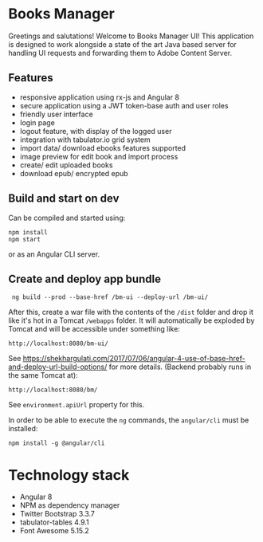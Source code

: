 # Books Manager

Greetings and salutations! Welcome to Books Manager UI! This application is designed to work alongside a state of the art
Java based server for handling UI requests and forwarding them to Adobe Content Server.

## Features

* responsive application using rx-js and Angular 8
* secure application using a JWT token-base auth and user roles
* friendly user interface
* login page
* logout feature, with display of the logged user
* integration with tabulator.io grid system
* import data/ download ebooks features supported
* image preview for edit book and import process
* create/ edit uploaded books
* download epub/ encrypted epub

## Build and start on dev

Can be compiled and started using:

```
npm install
npm start
```

or as an Angular CLI server.

## Create and deploy app bundle

```
 ng build --prod --base-href /bm-ui --deploy-url /bm-ui/
```

After this, create a war file with the contents of the `/dist` folder and drop it like it's hot in a Tomcat `/webapps` 
folder. It will automatically be exploded by Tomcat and will be accessible under something like:

```
http://localhost:8080/bm-ui/
```

See https://shekhargulati.com/2017/07/06/angular-4-use-of-base-href-and-deploy-url-build-options/ for more details.
(Backend probably runs in the same Tomcat at):

```
http://localhost:8080/bm/
```

See `environment.apiUrl` property for this.

In order to be able to execute the `ng` commands, the `angular/cli` must be installed:

```
npm install -g @angular/cli
``` 

# Technology stack

* Angular 8
* NPM as dependency manager
* Twitter Bootstrap 3.3.7
* tabulator-tables 4.9.1
* Font Awesome 5.15.2 
